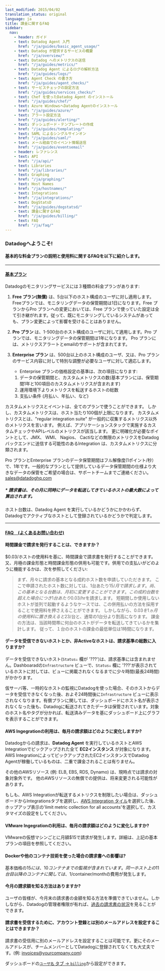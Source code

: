 ```yaml
---
last_modified: 2015/04/02
translation_status: original
language: ja
title: 課金に関するFAQ
sidebar:
  nav:
    - header: ガイド
    - text: Datadog Agent 入門
      href: "/ja/guides/basic_agent_usage/"
    - text: Datadog が提供するサービスの概要
      href: "/ja/overview/"
    - text: Datadog へのメトリクスの送信
      href: "/ja/guides/metrics/"
    - text: Datadog Agent によるログの解析方法
      href: "/ja/guides/logs/"
    - text: Agent Check の書き方
      href: "/ja/guides/agent_checks/"
    - text: サービスチェックの設定方法
      href: "/ja/guides/services_checks/"
    - text: Chef を使ったDatadog Agent のインストール
      href: "/ja/guides/chef/"
    - text: Azure WindowsへDatadog Agentのインストール
      href: "/ja/guides/azure/"
    - text: アラート設定方法
      href: "/ja/guides/alerting/"
    - text: ダッシュボード・テンプレートの作成
      href: "/ja/guides/templating/"
    - text: SAML によるシングルサインオン　
      href: "/ja/guides/saml/"
    - text: メール経由でのイベント情報送信　
      href: "/ja/guides/eventsemail"
    - header: レファレンス
    - text: API
      href: "/ja/api/"
    - text: Libraries
      href: "/ja/libraries/"
    - text: Graphing
      href: "/ja/graphing/"
    - text: Host Names
      href: "/ja/hostnames/"
    - text: Integrations
      href: "/ja/integrations/"
    - text: DogStatsD
      href: "/ja/guides/dogstatsd/"
    - text: 課金に関するFAQ
      href: "/ja/guides/billing/"
    - text: FAQ
      href: "/ja/faq/"
---
```


<!-- #### Welcome to Datadog! We occasionally receive questions regarding the specifics
of our pricing; the basic plans and the most frequently seen questions can be
found below.

#### <u>Basic Plan</u>

There are three plans within Datadog:


1. **Free** is only for 5 hosts or less. Free has a single day of data retention. The
    good news is that switching from the Free plan to Pro will not affect your
    setup, so anything you've begun monitoring would not be affected by that status
    change.
1. **Pro** is for 6-499 hosts and comes with 1 year of data retention.
    Pro includes metric alerts and email support.
1. **Enterprise** is for
    500+ hosts or any number of hosts but needing custom adjustments to what is
    offered in the Pro plan. Enterprise includes phone support and pricing is based on three factors:
    1. Data retention requirements and number of custom metrics (base plan includes 1 year retention,
and 100 custom metrics)
    1. Size of your environment in servers
    1. Payment terms (month to month or annual prepaid) -->

### Datadogへようこそ!

#### 基本的な料金プランの説明と使用料に関するFAQを以下に紹介します。

---

#### <u>基本プラン</u>

Datadogのモニタリングサービスには３種類の料金プランがあります:

1. **Free プラン(無償)** は、5台以下のホスト構成のユーザに対し適用します。Freeプランでは、モニタリングデータの保管期間は1日になります。Free プランからPro プランへの変更においては、Free プランで使っていた設定は全て引き継がれます。従って、既にモニタリングしているシステムがあっても、プラン変更によって影響を受けることはありません。

2. **Pro プラン** は、1-500台のホスト構成のユーザに対して適用します。Pro プランでは、モニタリングデータの保管期間は1年になります。 Pro プランには、メトリクスアラートとemailのサポートが含まれてます。

3. **Enterprise プラン** は、500台以上のホスト構成のユーザ、又は、Pro プランのサービス内容に対して特別な調整が必要なユーザに対して適応します。

   - Enterprise プランの価格設定の基準は、次の項目になります:
   1. データの保管期間と、カスタムメトリクスの数(基本プランには、保管期間1年と100項目のカスタムメトリクスが含まれます)
   2. 運用環境下よりメトリクスを転送するホストの総数
   3. 支払い条件 (月払い、年払い、など)


<!-- For all plans, custom metrics and events are supported but limited to 100
metrics per host. Custom metrics refer to any metrics that are not part of our
regular integration suite, for example using custom checks or API-level metrics
in your application stack. To clarify, integrations that can potentially emit
an unlimited number of metrics to us can also count as custom metrics (e.g:
JMX / WMI / Nagios / Cacti).
 -->

カスタムメトリクスとイベントは、全てのプランで使うことができます。
しかし、カスタムメトリクスは、ホスト当たり100個が上限になります。
カスタムメトリクスとは、"regular integration suite" が一般的に収集するメトリクス以外のメトリクスを言います。
例えば、アプリケーションスタックで実施するカスタムチェックやAPIレベルのメトリクスが該当します。
更に明確化が必要なポイントとして、JMX、 WMI、 Nagios、 Cactiなどの無限のメトリクスをDatadogバックエンドに送信する可能性のあるIntegration は、カスタムメトリクスに分類されます。


<!-- Pro and Enterprise data retention is for one year at full resolution (maximum
is one point per second). For greater data retention needs, please reach out to <a href="mailto:sales@datadoghq.com">
sales@datadoghq.com</a>. -->

Pro プランとEnterprise プランのデータ保管期間はフル解像度(1ポイント/秒）で、1年です。一般的なプランとして提供しているデータ保管期間の仕様より大きなデータの保管をご希望の場合は、サポートチームまでご連絡ください。[sales@datadoghq.com](mailto:sales@datadoghq.com)


<!-- ##### Each invoice is determined by the high watermark of concurrently running hosts for that month.

This is per active host in Datadog, whether or not it's running the agent. -->

##### * 請求書は、その月に同時にデータを転送してきているホストの最大数によって算出されます。

ホスト台数は、Datadog Agent を実行しているかどうかにかかわらず、Datadogでアクティブなホストとして登録されているかどうかで判定します。


<!-- ####<u>Frequently Asked Questions</u> -->
---

#### <u>FAQ　(よくあるお問い合わせ)</u>

<!--
#####Do you support hourly pricing?

We do support hourly pricing at $0.03 per hour per host or a hybrid
of monthly and hourly. Here is how that hybrid works:

> You tell us how many hosts you will run each month and we will bill you for that baseline number of
> hosts at $15 per host (you can change this number at the beginning of each
> month if you like). Then for any hosts beyond the committed number previously
> determined, our billing system will charge you $0.03 per host per hour. This
> works out to be much less expensive for extra hosts that may come up for a
> short period, but a little bit more than monthly rates if you ran on an hourly
> rate all the time (~$23/host/month).  The metering samples how many hosts are
> reporting data once every hour, thus the minimum increment for an hourly server
> is one hour. If that number exceeds your monthly commit, we just charge overage
> for the excess hosts.
 -->

#### 時間課金で請求を発行することは、できますか？

$0.03/ホストの使用料を基に、時間課金で請求書を発行することができます。又、月極の課金形態と時間課金形態の併用も可能です。併用での支払いがどのように機能するかは、次を参照してください:

> まず、月々に請求の基本となる成約ホスト数を申請していただきます。
> ここで申請されたホスト数に対しては、1台あたり$15/月で請求します。
> 尚、この基本となる台数は、月初に変更することができます。
> この成約台数を超えた場合につき1台あたり$0.03/hrを請求します。
> 短期間しか使用しないホストが並列で起動するようなケースでは、この併用払いの方法を採用することで使用料を押さえることができます。
> しかしながら、$0.03を1ヵ月の使用料に置き換えると$23/台と、通常の1台分より割高になります。
> 課金の方法は、当該時間帯に何台のホストがデータを転送してきているかを集計します。
> 従って、１台のホストの課金の最低単位は1時間になります。
<!-- > If that number exceeds your monthly commit, we just charge overage
for the excess hosts. -->


<!-- ##### Do non-reporting or inactive hosts count?

Non-reporting hosts (status '???') do not count towards billing. It might take
some time (up to 24 hours) for the hosts with the inactive status '???' to drop
out of the infrastructure view.
 -->

#### データを受信できないホストとか、非Activeなホストは、請求基準の総数に入りますか?

データを受信できないホスト(`Status↓` 欄が '???')は、請求基準には含まれません。Dashboaradの`Infrastructure` ビューで、`Status↓` 欄に '???'が表示されているホストに対しては、ビューに掲載されなくなるまでに少々時間(最長24時間)がかかります。

<!-- <p>
A transient server that you monitored in Datadog for a short period of time
will clear out of the infrastructure view after 24 hours of not reporting any
data. We will still however retain the historical data (for a paid account),
and you can graph it on a dashboard if you know the specific host by name (or
by its tags).
</p> -->

仮サーバ等、一時的なホストの監視にDatadogを使った場合、そのホストからデータを受信できなくなった後、およそ24時間後に`Infrastructure` ビューに表示されなくなります。有償プランに関しては、ダッシュボードにホスト名が表示されなくなった後も、Datadogに転送されてきたデータは保管されています。対象のホスト名やタグが分かれば、転送済みデータを基にダッシュボード上にグラフを表示することができます。


<!-- ##### How will an AWS integration impact my monthly billing?

We bill for all hosts running the **Agent** as well as for all **EC2 instances**
picked up by the AWS integration. You will not get billed twice if
you are running the Agent on an EC2 instance picked up by the AWS
integration.

Other AWS resources (e.g. ELB, EBS, RDS, Dynamo) are not currently
part of monthly billing. Note that this may change in the future.

If you would like to control which AWS metrics you are collecting,
select 'limit metric collection for all accounts' in the <a href="https://app.datadoghq.com/account/settings#integrations/amazon_web_services"> AWS Integration tile</a> and customize accordingly.
 -->

#### AWS Ingegrationの利用は、毎月の請求額はどのように変化しますか?

Datadogからの請求は、**Datadog Agent** を実行しているホストとAWS Integrationでピックアップされた全て **EC2インスタンス** が対象になります。
AWS IntegrationによってピックアップされたEC2インスタンスでDatadog Agentが稼働しているものは、二重で課金されることは有りません。

その他のAWSリソース (例: ELB, EBS, RDS, Dynamo) は、現時点では請求の対象対象外です。
他のAWSリソースの無償での提供は、将来変更される可能性があります。

もしも、AWS Integrationが転送するメトリクスを制限したい場合は、ダッシュボードからIntegrationsタブを選択し、[AWS Integration タイル](https://app.datadoghq.com/account/settings#integrations/amazon_web_services)を選択した後、ホップアップ表示の'limit metric collection for all accounts'を選択して、カスタマイズの設定をしてください。


<!-- ##### How will a VMware integration impact my monthly billing?

The base pricing is $15 per virtual machine per month. See above for more general information. -->

#### VMware Ingegrationの利用は、毎月の請求額はどのように変化しますか?

VMwareの仮想マシンごとに月額$15で請求が発生します。詳細は、上記の基本プランの項目を参照してください。


<!-- ##### How will Docker and other container integrations impact my monthly billing?

The base pricing of $15 per host includes 10 containers. Additional containers cost $1 per container. -->

#### Dockerや他のコンテナ技術を使った場合の請求書への影響は?

基本価格の$15には、10コンテナまでの監視が含まれています。同一ホスト上の11台目以降のコンテナに関しては、$1/container/monthの費用が発生します。


<!-- ##### How do I see what I'll get charged for this current month?

There is not currently a way to see what the upcoming bill looks like; as an
admin you can check out past invoices
<a href="https://app.datadoghq.com/account/billing_history">here</a>.
 -->

#### 今月の請求額を知る方法はありますか?

ユーザの皆様が、今月末の請求書の金額を知る方法を準備できていません。しかしながら、Datadogの管理者権限が有れば、[過去の請求書の状況](https://app.datadoghq.com/account/billing_history)を見ることができます。


<!-- ##### Can I set a specific email address to receive invoices at?

You can set a specific email address to receive invoices, even if that address
is not a team member within Datadog (invoices@yourcompany.com)
<a href="https://app.datadoghq.com/account/billing">here</a>.
 -->

#### 請求書を受信するために、アカウント登録とは別のメールアドレスを設定することはできますか？

請求書の受信用に別のメールアドレスを設定することは可能です。更にそのメールアドレスが、チームメンバーとしてDatadogに登録されてなくても大丈夫です。(例: invoices@yourcompany.com)

ダッシュボードの[`ユーザ名` タブ -> `billing`](https://app.datadoghq.com/account/billing)から設定ができます。
